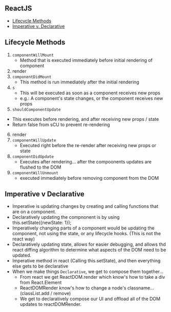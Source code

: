 ## ReactJS
* [Lifecycle Methods](#lifecycle-methods)
* [Imperative v. Declarative](#imperative-v-declarative)

## Lifecycle Methods
1) `componentWillMount`  
    * Method that is executed immediately before initial rendering of component
2) render
3) `componentDidMount`
    * This method is run immediately after the initial rendering
4) `s`  
    * This will be executed as soon as a component receives new props
    * e.g.: A component's state changes, or the component receives new props
5) `shouldComponentUpdate`
  * This executes before rendering, and after receiving new props / state
  * Return false from sCU to prevent re-rendering
6) render
7) `componentWillUpdate`
    * Executed right before the re-render after receiving new props or state
8) `componentDidUpdate`
    * Executes after rendering... after the compoonents updates are flushed to the DOM
7) `componentWillUnmount`
    * executed immediately before removing component from the DOM

## Imperative v Declarative
* Imperative is updating changes by creating and calling functions that are on a component.
* Declaratively updating the compnonent is by using this.setState({newState: 1});
* Imperatively changing parts of a component would be updating the component, not using the state, or any lifecycle hooks. (This is not the react way)
* Declaratively updating state, allows for easier debugging, and allows thd react diffing algorithm to determine what aspects of the DOM need to be updated.
* Imperative method in react (Calling this.setState), and then everything else gets to be declarative
* When we make things `Declarative`, we get to compose them together...
    * From react we get ReactDOM.render which know's how to take a div from React.Element
    * ReactDOMRender know's how to change a node's classname... (classList.add / remove)
    * We get to declaratively compose our UI and offload all of the DOM updates to reactDOMRender.


